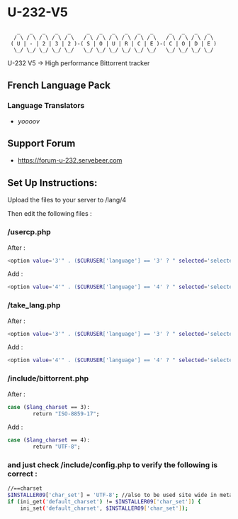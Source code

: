 # U-232-V5

```
   _   _   _   _   _     _   _   _   _   _   _     _   _   _   _	
  / \ / \ / \ / \ / \   / \ / \ / \ / \ / \ / \   / \ / \ / \ / \	
 ( U | - | 2 | 3 | 2 )-( S | O | U | R | C | E )-( C | O | D | E )	
  \_/ \_/ \_/ \_/ \_/   \_/ \_/ \_/ \_/ \_/ \_/   \_/ \_/ \_/ \_/	

```

U-232 V5 -> High performance Bittorrent tracker

## French Language Pack

### Language Translators

- *yoooov*

##	Support Forum

- <https://forum-u-232.servebeer.com>

## Set Up Instructions:


Upload the files to your server to /lang/4

Then edit the following files :

### /usercp.php

After :
```bash
<option value='3'" . ($CURUSER['language'] == '3' ? " selected='selected'" : "") . ">New</option>
```

Add :
```bash
<option value='4'" . ($CURUSER['language'] == '4' ? " selected='selected'" : "") . ">FR</option>;
```

### /take_lang.php

After :
```bash
<option value='3'" . ($CURUSER['language'] == '3' ? " selected='selected'" : "") . ">Rm</option>
```

Add :
```bash
<option value='4'" . ($CURUSER['language'] == '4' ? " selected='selected'" : "") . ">FR</option>";
```

### /include/bittorrent.php

After :
```bash
case ($lang_charset == 3):
        return "ISO-8859-17";
```

Add :
```bash
case ($lang_charset == 4):
		return "UTF-8";
```

### and just check /include/config.php to verify the following is correct :
```bash
//==charset
$INSTALLER09['char_set'] = 'UTF-8'; //also to be used site wide in meta tags
if (ini_get('default_charset') != $INSTALLER09['char_set']) {
    ini_set('default_charset', $INSTALLER09['char_set']);
```
